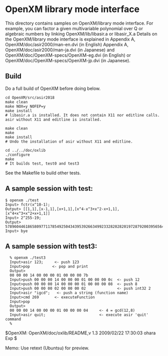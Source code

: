 # OpenXM library mode interface

This directory contains samples on OpenXM/library mode interface.
For example, you can factor a given multivariable polynomial
over Q or algebraic numbers by linking OpenXM/lib/libasir.a or libasir_X.a
Details on the OpenXM/library mode interface is explained in
Appendix A, OpenXM/doc/asir2000/man-en.dvi (in English)
Appendix A, OpenXM/doc/asir2000/man-ja.dvi (in Japanese)
and
OpenXM/doc/OpenXM-specs/OpenXM-eg.dvi (in English) or
OpenXM/doc/OpenXM-specs/OpenXM-jp.dvi (in Japanese).

## Build
Do a full build of OpenXM before doing below.
```
cd OpenXM/src/asir2018
make clean
make NOX=y NOFEP=y
make install    
# libasir.a is installed. It does not contain X11 nor editline calls. asir without X11 and editline is installed.

make clean
make
make install  
# Undo the installation of asir without X11 and editline.

cd ../../doc/oxlib
./configure
make
# It builds test, test0 and test3 
```
See the Makefile to build other tests.

## A sample session with test:
```
$ openxm ./test
Input> fctr(x^10-1);
Output> [[1,1],[x-1,1],[x+1,1],[x^4-x^3+x^2-x+1,1],[x^4+x^3+x^2+x+1,1]]
Input> 2^255-19;
Output> 57896044618658097711785492504343953926634992332820282019728792003956564819949
Input> bye
```

## A sample session with test3:
```
  % openxm ./test3
  Input>asir 123;     <- push 123
  Input>pop          <- pop and print
  Output>
  00 00 00 14 00 00 00 01 00 00 00 7b
  Input>push 00 00 00 14 00 00 00 01 00 00 00 0c  <- push 12
  Input>push 00 00 00 14 00 00 00 01 00 00 00 08  <- push 8
  Input>push 00 00 00 02 00 00 00 02              <- push int32 2
  Input>asir "igcd";   <- push a string (function name)
  Input>cmd 269       <- executeFunction
  Input>pop
  Output>
  00 00 00 14 00 00 00 01 00 00 00 04     <- 4 = gcd(12,8)
  Input>asir quit;                        <- execute asir 'quit' command
  %
```
 
$OpenXM: OpenXM/doc/oxlib/README,v 1.3 2009/02/22 17:30:03 ohara Exp $

Memo: Use retext (Ubuntsu) for preview.
